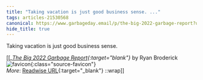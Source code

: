```yaml
---
title: "Taking vacation is just good business sense. ..."
tags: articles-21530568
canonical: https://www.garbageday.email/p/the-big-2022-garbage-report?utm_source=substack&utm_medium=email
hide_title: true
---
```


Taking vacation is just good business sense.


[[<cite>_[The Big 2022 Garbage Report](https://www.garbageday.email/p/the-big-2022-garbage-report?utm_source=substack&utm_medium=email){:target="_blank"}_</cite> by Ryan Broderick ![favicon](https://s2.googleusercontent.com/s2/favicons?domain=www.garbageday.email){:class="source-favicon"}<br>
_More_: [Readwise URL](https://readwise.io/open/427581866){:target="_blank"}
::wrap]]